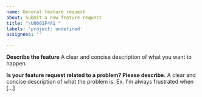 ```yaml
---
name: General feature request
about: Submit a new feature request
title: "\U0001F4A1 "
labels: 'project: undefined'
assignees: ''

---
```


**Describe the feature**
A clear and concise description of what you want to happen.

**Is your feature request related to a problem? Please describe.**
A clear and concise description of what the problem is. Ex. I'm always frustrated when [...]
